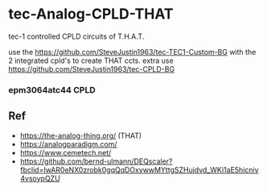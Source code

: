 # tec-Analog-CPLD-THAT
tec-1 controlled CPLD circuits of T.H.A.T.

use the https://github.com/SteveJustin1963/tec-TEC1-Custom-BG with the 2 integrated cpld's to create THAT ccts. extra use https://github.com/SteveJustin1963/tec-CPLD-BG

### epm3064atc44  CPLD 




## Ref
- https://the-analog-thing.org/  (THAT)
- https://analogparadigm.com/
- https://www.cemetech.net/
- https://github.com/bernd-ulmann/DEQscaler?fbclid=IwAR0eNX0zrobk0gqQqDOxywwMYttgSZHujdvd_WKi1aE5hicniv4vsoypQZU


